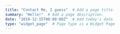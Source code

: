 ```yaml
---
title: "Contact Me, I guess"  # Add a page title.
summary: "Hello!"  # Add a page description.
date: "2019-12-15T00:00:00Z"  # Add today's date.
type: "widget_page"  # Page type is a Widget Page
---
```



